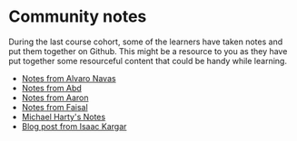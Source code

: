 # Community notes

During the last course cohort, some of the learners have taken notes and put them together on Github. This might be a resource to you as they have put together some resourceful content that could be handy while learning. 

* [Notes from Alvaro Navas](https://github.com/ziritrion/dataeng-zoomcamp/blob/main/notes/1_intro.md) 
* [Notes from Abd](https://itnadigital.notion.site/Week-1-Introduction-f18de7e69eb4453594175d0b1334b2f4) 
* [Notes from Aaron](https://github.com/ABZ-Aaron/DataEngineerZoomCamp/blob/master/week_1_basics_n_setup/README.md) 
* [Notes from Faisal](https://github.com/FaisalMohd/data-engineering-zoomcamp/blob/main/week_1_basics_n_setup/Notes/DE%20Zoomcamp%20Week-1.pdf
)  
* [Michael Harty's Notes](https://github.com/mharty3/data_engineering_zoomcamp_2022/tree/main/week01) 
* [Blog post from Isaac Kargar](https://kargarisaac.github.io/blog/data%20engineering/jupyter/2022/01/18/data-engineering-w1.html
)